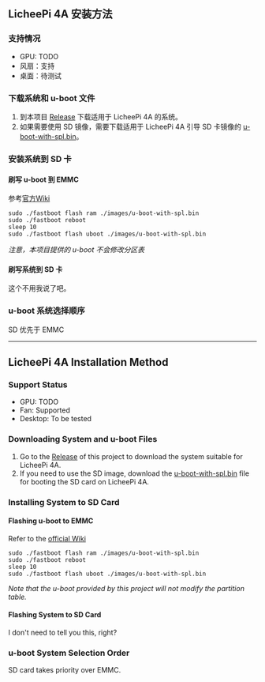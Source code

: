 ## LicheePi 4A 安装方法

### 支持情况

* GPU: TODO
* 风扇：支持
* 桌面：待测试

### 下载系统和 u-boot 文件

1.  到本项目 [Release](https://github.com/chainsx/fedora-riscv-builder/releases) 下载适用于 LicheePi 4A 的系统。
2.  如果需要使用 SD 镜像，需要下载适用于 LicheePi 4A 引导 SD 卡镜像的 [u-boot-with-spl.bin](../firmware/u-boot-with-spl.bin)。

### 安装系统到 SD 卡

#### 刷写 u-boot 到 EMMC

参考[官方Wiki](https://wiki.sipeed.com/hardware/zh/lichee/th1520/lpi4a/4_burn_image.html)

```
sudo ./fastboot flash ram ./images/u-boot-with-spl.bin
sudo ./fastboot reboot
sleep 10
sudo ./fastboot flash uboot ./images/u-boot-with-spl.bin
```

*注意，本项目提供的 u-boot 不会修改分区表*

#### 刷写系统到 SD 卡

这个不用我说了吧。

### u-boot 系统选择顺序

SD 优先于 EMMC

----------
## LicheePi 4A Installation Method

### Support Status

* GPU: TODO
* Fan: Supported
* Desktop: To be tested

### Downloading System and u-boot Files

1. Go to the [Release](https://github.com/chainsx/fedora-riscv-builder/releases) of this project to download the system suitable for LicheePi 4A.
2. If you need to use the SD image, download the [u-boot-with-spl.bin](../firmware/u-boot-with-spl.bin) file for booting the SD card on LicheePi 4A.

### Installing System to SD Card

#### Flashing u-boot to EMMC

Refer to the [official Wiki](https://wiki.sipeed.com/hardware/zh/lichee/th1520/lpi4a/4_burn_image.html)

```
sudo ./fastboot flash ram ./images/u-boot-with-spl.bin
sudo ./fastboot reboot
sleep 10
sudo ./fastboot flash uboot ./images/u-boot-with-spl.bin
```

*Note that the u-boot provided by this project will not modify the partition table.*

#### Flashing System to SD Card

I don't need to tell you this, right?

### u-boot System Selection Order

SD card takes priority over EMMC.
